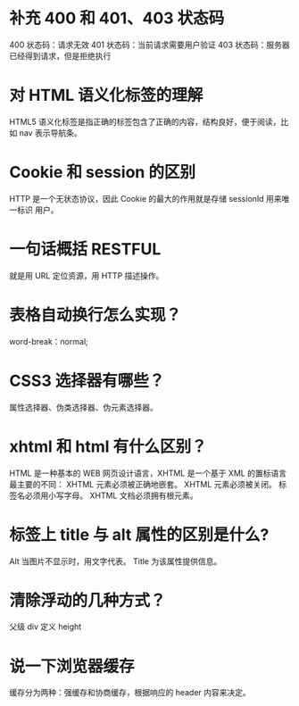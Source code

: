 # 补充 400 和 401、403 状态码
400 状态码：请求无效
401 状态码：当前请求需要用户验证
403 状态码：服务器已经得到请求，但是拒绝执行
# 对 HTML 语义化标签的理解
HTML5 语义化标签是指正确的标签包含了正确的内容，结构良好，便于阅读，比如 nav
表示导航条。
# Cookie 和 session 的区别
HTTP 是一个无状态协议，因此 Cookie 的最大的作用就是存储 sessionId 用来唯一标识
用户。
# 一句话概括 RESTFUL
就是用 URL 定位资源，用 HTTP 描述操作。
# 表格自动换行怎么实现？
word-break：normal;
# CSS3 选择器有哪些？
属性选择器、伪类选择器、伪元素选择器。
# xhtml 和 html 有什么区别？
HTML 是一种基本的 WEB 网页设计语言，XHTML 是一个基于 XML 的置标语言
最主要的不同：
XHTML 元素必须被正确地嵌套。
XHTML 元素必须被关闭。
标签名必须用小写字母。
XHTML 文档必须拥有根元素。
# 标签上 title 与 alt 属性的区别是什么?
Alt 当图片不显示时，用文字代表。
Title 为该属性提供信息。
# 清除浮动的几种方式？
父级 div 定义 height
# 说一下浏览器缓存
缓存分为两种：强缓存和协商缓存，根据响应的 header 内容来决定。
